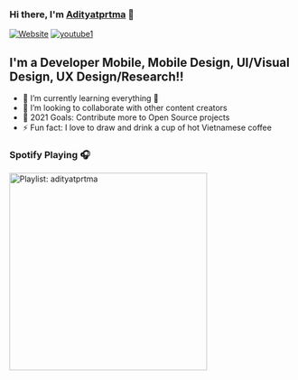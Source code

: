 ### Hi there, I'm [Adityatprtma][website] 👋

[![Website](https://img.shields.io/website?label=adityatprtma&logoColor=%20&style=for-the-badge&up_message=UP&url=https%3A%2F%2Flinktr.ee%2FAdityatprtma)](https://linktr.ee/Adityatprtma)
[![youtube1](https://img.shields.io/website?color=%23ff0000%20&label=%20adityatprtma&logo=youtube&logoColor=%23ff0000%20&style=for-the-badge&up_message=1k&url=https%3A%2F%2Fwww.youtube.com%2Fchannel%2FUCr19zDWnZgm-aRRaL0LPIjA%2Ffeatured%3Fsub_confirmation%3D1%3Fsub_confirmation%3D1)](https://www.youtube.com/channel/UCr19zDWnZgm-aRRaL0LPIjA/featured?sub_confirmation=1?sub_confirmation=1)

## I'm a Developer Mobile, Mobile Design, UI/Visual Design, UX Design/Research!!

- 🌱 I’m currently learning everything 🤣
- 👯 I’m looking to collaborate with other content creators
- 🥅 2021 Goals: Contribute more to Open Source projects
- ⚡ Fun fact: I love to draw and drink a cup of hot Vietnamese coffee

### Spotify Playing 🎧

[<img src="https://now-playing-codestackr.vercel.app/api/spotify-playing" alt="Playlist: adityatprtma" width="350" />](https://open.spotify.com/user/5BoApeZ2BiGCRVRh5f187z)

[website]: https://linktr.ee/Adityatprtma
[youtube1]: https://www.youtube.com/channel/UCr19zDWnZgm-aRRaL0LPIjA/featured?sub_confirmation=1?sub_confirmation=1
[youtube]: https://www.youtube.com/channel/UCr19zDWnZgm-aRRaL0LPIjA
[instagram]: https://www.instagram.com/adityatprtma/
